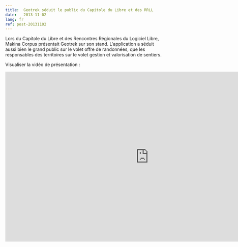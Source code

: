 ```yaml
---
title:  Geotrek séduit le public du Capitole du Libre et des RRLL
date:   2013-11-02
lang: fr
ref: post-20131102
---
```


Lors du Capitole du Libre et des Rencontres Régionales du Logiciel Libre, Makina Corpus présentait Geotrek sur son stand. L'application a séduit aussi bien le grand public sur le volet offre de randonnées, que les responsables des territoires sur le volet gestion et valorisation de sentiers. 

Visualiser la vidéo de présentation :

<iframe width="900" height="535" src="https://www.youtube.com/embed/pLA_9tI4ozc?si=rUD5BuYcd0kf26gb" title="YouTube video player" frameborder="0" allow="accelerometer; autoplay; clipboard-write; encrypted-media; gyroscope; picture-in-picture; web-share" allowfullscreen></iframe> 

